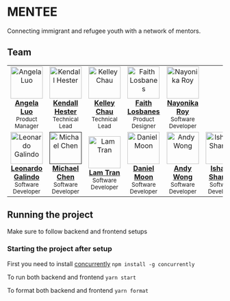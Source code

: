 # MENTEE
Connecting immigrant and refugee youth with a network of mentors.

## Team

<table align="center">
  <tr>
    <td align="center"><a href="https://www.linkedin.com/in/al490/"><img src="https://media-exp1.licdn.com/dms/image/C4E03AQHnC5V3DR85Qg/profile-displayphoto-shrink_200_200/0/1568681980005?e=1619049600&v=beta&t=iZty1qLzvNQEk89SXwJuU6A1GqjlK9xgepuKQy2LAmg" width="75px;" alt="Angela Luo"/><br /><b>Angela Luo</b></a><br /><sub>Product Manager</sub></td>
    <td align="center"><a href="https://www.linkedin.com/in/kendall-hester/"><img src="https://media-exp1.licdn.com/dms/image/C5603AQEP6OUQdrjoQA/profile-displayphoto-shrink_200_200/0/1596487768368?e=1619049600&v=beta&t=l2OINrY5aCb2K_WqdYc0Qa3AEcHUtPytMRn47RjWLzY" width="75px;" alt="Kendall Hester"/><br /><b>Kendall Hester</b></a><br /><sub>Technical Lead</sub></td>
    <td align="center"><a href="https://www.linkedin.com/in/kelleychau/"><img src="https://ca.slack-edge.com/T6VL1BSEA-UFV1VN24B-ef42f0861a51-512" width="75px;" alt="Kelley Chau"/><br /><b>Kelley Chau</b></a><br /><sub>Technical Lead</sub></td>
    <td align="center"><a href="https://www.linkedin.com/in/faith-losbanes-527a97196/"><img src="https://media-exp1.licdn.com/dms/image/C4D03AQEf3CsN-ytNCw/profile-displayphoto-shrink_200_200/0/1596440081253?e=1619049600&v=beta&t=Y7tiIrIrk6E03ZbkUTFJa9rKeAxiP9AExqFSt1xdUhU" width="75px;" alt="Faith Losbanes"/><br /><b>Faith Losbanes</b></a><br /><sub>Product Designer</sub></td>
    <td align="center"><a href="https://www.linkedin.com/in/nayonika-roy-0162291b5/"><img src="https://uiuc.hack4impact.org/images/people/nayonika_roy.jpg" width="75px;" alt="Nayonika Roy"/><br /><b>Nayonika Roy</b></a><br /><sub>Software Developer</sub></td>
  </tr>
  <tr>
    <td align="center"><a href="http://leonardogalindo.me/"><img src="https://media-exp1.licdn.com/dms/image/C4D03AQEWa3k_QmsFZg/profile-displayphoto-shrink_200_200/0/1596246898875?e=1619049600&v=beta&t=ENYFtdnYdJdr6X6gL6OZlkivzm1IB3dAEZyAB5t5jSY" width="75px;" alt="Leonardo Galindo"/><br /><b>Leonardo Galindo</b></a><br /><sub>Software Developer</sub></td>
    <td align="center"><a href=""><img src="https://uiuc.hack4impact.org/images/people/michael_chen.jpg" width="75px;" alt="Michael Chen"/><br /><b>Michael Chen</b></a><br /><sub>Software Developer</sub></td>
    <td align="center"><a href="https://www.linkedin.com/in/lamgtran/"><img src="https://media-exp1.licdn.com/dms/image/C5603AQFyBWgKAq3z2g/profile-displayphoto-shrink_200_200/0/1607894218034?e=1619049600&v=beta&t=kmhNz7-vSAhwdi3w7loU8gVzEMJ9-mRMJhBfu6KqV_g" width="75px;" alt="Lam Tran"/><br /><b>Lam Tran</b></a><br /><sub>Software Developer</sub></td>
    <td align="center"><a href="https://www.linkedin.com/in/daniel-moon1/"><img src="https://media-exp1.licdn.com/dms/image/C4E03AQGVy1Tm7fJt8Q/profile-displayphoto-shrink_200_200/0/1600564752218?e=1619049600&v=beta&t=ukjpXdaqt1ysO5Is4C4qL5SAFxnhKV8uuWNGYu40sKE" width="75px;" alt="Daniel Moon"/><br /><b>Daniel Moon</b></a><br /><sub>Software Developer</sub></td>
    <td align="center"><a href="https://www.linkedin.com/in/feiyuwong/"><img src="https://media-exp1.licdn.com/dms/image/C5603AQF_fpcmHXj7lg/profile-displayphoto-shrink_200_200/0/1589864323059?e=1619049600&v=beta&t=TWe1PHvQsrXuMfPPbhX95TgY6fQMI8dPXoJbK6q8sCc" width="75px;" alt="Andy Wong"/><br /><b>Andy Wong</b></a><br /><sub>Software Developer</sub></td>
    <td align="center"><a href="https://www.linkedin.com/in/ishaan-r-sharma/"><img src="https://media-exp1.licdn.com/dms/image/C5603AQFAVxJujLhpZg/profile-displayphoto-shrink_200_200/0/1610957839107?e=1619049600&v=beta&t=ZiZMxe4Y6_p5-P-04fOF9cl84_kOY4pMEwjTx4jJhvA" width="75px;" alt="Ishaan Sharma"/><br /><b>Ishaan Sharma</b></a><br /><sub>Software Developer</sub></td>

  </tr>
</table>



## Running the project

Make sure to follow backend and frontend setups

### Starting the project after setup
First you need to install [concurrently](https://www.npmjs.com/package/concurrently)
`npm install -g concurrently`

To run both backend and frontend
`yarn start`

To format both backend and frontend
`yarn format`

